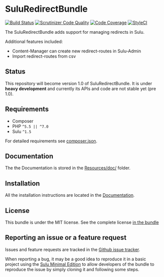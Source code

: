 # SuluRedirectBundle

[![Build Status](https://travis-ci.org/sulu/SuluRedirectBundle.svg)](https://travis-ci.org/sulu/SuluRedirectBundle)
[![Scrutinizer Code Quality](https://scrutinizer-ci.com/g/sulu/SuluRedirectBundle/badges/quality-score.png)](https://scrutinizer-ci.com/g/sulu/SuluRedirectBundle/)
[![Code Coverage](https://scrutinizer-ci.com/g/sulu/SuluRedirectBundle/badges/coverage.png)](https://scrutinizer-ci.com/g/sulu/SuluRedirectBundle/)
[![StyleCI](https://styleci.io/repos/84212244/shield)](https://styleci.io/repos/84212244)

The SuluRedirectBundle adds support for managing redirects in Sulu.

Additional features included:

* Content-Manager can create new redirect-routes in Sulu-Admin
* Import redirect-routes from csv

## Status

This repository will become version 1.0 of SuluRedirectBundle. It is under **heavy development** and currently its APIs
and code are not stable yet (pre 1.0).

## Requirements

* Composer
* PHP `^5.5 || ^7.0`
* Sulu `^1.5`

For detailed requirements see [composer.json](https://github.com/sulu/SuluRedirectBundle/blob/master/composer.json).

## Documentation

The the Documentation is stored in the
[Resources/doc/](https://github.com/sulu/SuluRedirectBundle/blob/master/Resources/doc) folder.

## Installation

All the installation instructions are located in the
[Documentation](https://github.com/sulu/SuluRedirectBundle/blob/master/Resources/doc/installation.md).

## License

This bundle is under the MIT license. See the complete license [in the bundle](LICENSE)

## Reporting an issue or a feature request

Issues and feature requests are tracked in the [Github issue tracker](https://github.com/Sulu/SuluRedirectBundle/issues).

When reporting a bug, it may be a good idea to reproduce it in a basic project using the
[Sulu Minimal Edition](https://github.com/sulu/sulu-minimal) to allow developers of the bundle to reproduce the issue
by simply cloning it and following some steps.
